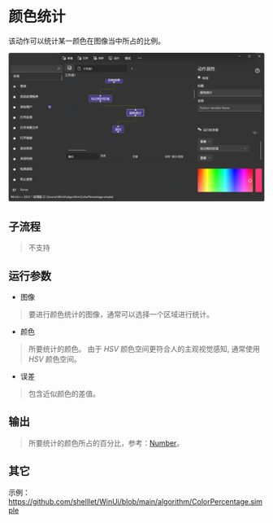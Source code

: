 # 颜色统计 
该动作可以统计某一颜色在图像当中所占的比例。

![ColorPercentage](./images/04.png ':size=90%')


## 子流程

> 不支持


## 运行参数

* 图像
> 要进行颜色统计的图像，通常可以选择一个区域进行统计。
* 颜色
>  所要统计的颜色。 由于 *HSV* 颜色空间更符合人的主观视觉感知, 通常使用 *HSV* 颜色空间。
* 误差
> 包含近似颜色的差值。

## 输出

>   所要统计的颜色所占的百分比，参考：[Number](./types/Number.md)。

## 其它

示例：https://github.com/shelllet/WinUi/blob/main/algorithm/ColorPercentage.simple